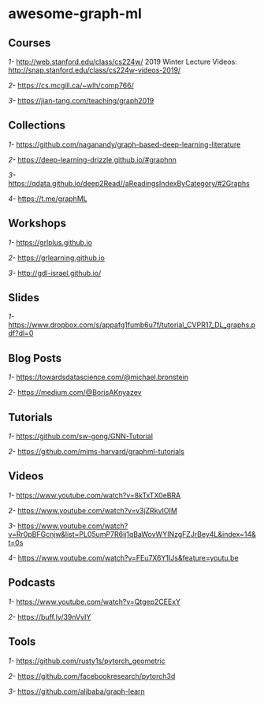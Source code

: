# awesome-graph-ml

## Courses

*1-* http://web.stanford.edu/class/cs224w/ 2019 Winter Lecture Videos: http://snap.stanford.edu/class/cs224w-videos-2019/ 
     
*2-* https://cs.mcgill.ca/~wlh/comp766/ 

*3-* https://jian-tang.com/teaching/graph2019
  
## Collections

*1-*  https://github.com/naganandy/graph-based-deep-learning-literature 

*2-*  https://deep-learning-drizzle.github.io/#graphnn 

*3-*  https://qdata.github.io/deep2Read//aReadingsIndexByCategory/#2Graphs

*4-*  https://t.me/graphML

## Workshops

*1-* https://grlplus.github.io

*2-* https://grlearning.github.io

*3-* http://gdl-israel.github.io/

## Slides

*1-* https://www.dropbox.com/s/appafg1fumb6u7f/tutorial_CVPR17_DL_graphs.pdf?dl=0

## Blog Posts

*1-* https://towardsdatascience.com/@michael.bronstein

*2-* https://medium.com/@BorisAKnyazev

## Tutorials

*1-*  https://github.com/sw-gong/GNN-Tutorial

*2-*  https://github.com/mims-harvard/graphml-tutorials

## Videos

*1-* https://www.youtube.com/watch?v=8kTxTX0eBRA

*2-* https://www.youtube.com/watch?v=v3jZRkvIOIM

*3-* https://www.youtube.com/watch?v=Rr0pBFGcnjw&list=PL05umP7R6ij1qBaWovWYINzgFZJrBey4L&index=14&t=0s 

*4-* https://www.youtube.com/watch?v=FEu7X6Y1IJs&feature=youtu.be

## Podcasts

*1-* https://www.youtube.com/watch?v=Qtgep2CEExY

*2-* https://buff.ly/39nVvIY

## Tools

*1-* https://github.com/rusty1s/pytorch_geometric

*2-*  https://github.com/facebookresearch/pytorch3d

*3-* https://github.com/alibaba/graph-learn

